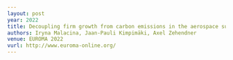 ```yaml
---
layout: post
year: 2022
title: Decoupling firm growth from carbon emissions in the aerospace supply network
authors: Iryna Malacina, Jaan-Pauli Kimpimäki, Axel Zehendner
venue: EUROMA 2022
vurl: http://www.euroma-online.org/
---
```


